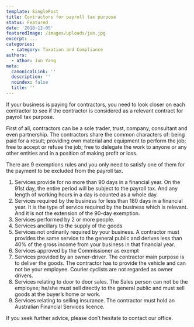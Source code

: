 ```yaml
---
template: SinglePost
title: Contractors for payroll tax purpose
status: Featured
date: '2018-12-05'
featuredImage: /images/uploads/jun.jpg
excerpt: ...
categories:
  - category: Taxation and Compliance
authors:
  - athor: Jun Yang
meta:
  canonicalLink: ''
  description: ''
  noindex: false
  title: ''
---
```

If your business is paying for contractors, you need to look closer on each contractor to see if the contractor is considered as a relevant contract for payroll tax purpose.

First of all, contractors can be a sole trader, trust, company, consultant and even partnership. The contractors share the common characters of: being paid for a result; providing own material and equipment to perform the job; free to accept or refuse the job; free to delegate the work to anyone or any other entities and in a position of making profit or loss.

There are 9 exemptions rules and you only need to satisfy one of them for the payment to be excluded from the payroll tax.

1. Services provide for no more than 90 days in a financial year. On the 91st day, the entire period will be subject to the payroll tax.  And any length of working hours in a day is counted as a whole day.
2. Services required by the business for less than 180 days in a financial year. It is the type of service required by the business which is relevant.  And it is not the extension of the 90-day exemption.
3. Services performed by 2 or more people.
4. Services ancillary to the supply of the goods
5. Services not ordinarily required by your business. A contractor must provides the same service to the general public and derives less than 40% of the gross income from your business in that financial year.
6. Services approved by the Commissioner as exempt
7. Services provided by an owner-driver. The contractor main purpose is to deliver the goods. The contractor has to provide the vehicle and can not be your employee.  Courier cyclists are not regarded as owner drivers.
8. Services relating to door to door sales. The Sales person can not be the employee; he/she must sell directly to the general public and must sell goods at the buyer’s home or work.
9. Services relating to selling insurance. The contractor must hold an Australian Financial Services licence.

If you seek further advice, please don’t hesitate to contact our office.
